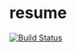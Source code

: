 # resume

[![Build Status](https://travis-ci.org/fabioluciano/fabioluciano.github.io.svg?branch=development)](https://travis-ci.org/fabioluciano/fabioluciano.github.io)